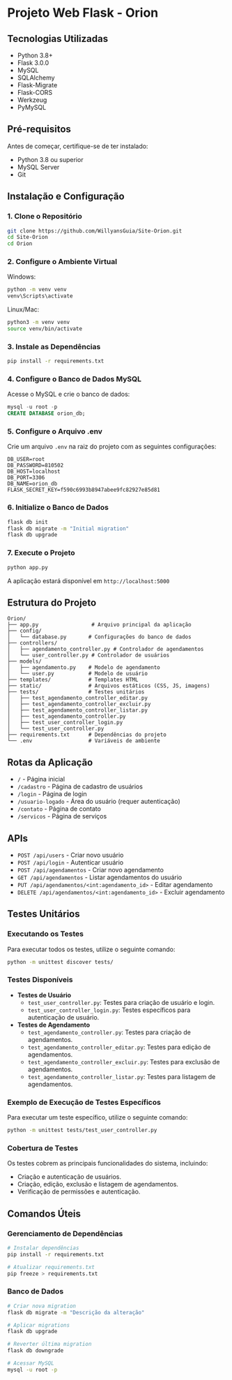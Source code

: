# Projeto Web Flask - Orion

## Tecnologias Utilizadas
- Python 3.8+
- Flask 3.0.0
- MySQL
- SQLAlchemy
- Flask-Migrate
- Flask-CORS
- Werkzeug
- PyMySQL

## Pré-requisitos
Antes de começar, certifique-se de ter instalado:
- Python 3.8 ou superior
- MySQL Server
- Git

## Instalação e Configuração

### 1. Clone o Repositório
```bash
git clone https://github.com/WillyansGuia/Site-Orion.git
cd Site-Orion
cd Orion
```

### 2. Configure o Ambiente Virtual
Windows:
```bash
python -m venv venv
venv\Scripts\activate
```

Linux/Mac:
```bash
python3 -m venv venv
source venv/bin/activate
```

### 3. Instale as Dependências
```bash
pip install -r requirements.txt
```

### 4. Configure o Banco de Dados MySQL

Acesse o MySQL e crie o banco de dados:
```sql
mysql -u root -p
CREATE DATABASE orion_db;
```

### 5. Configure o Arquivo .env
Crie um arquivo `.env` na raiz do projeto com as seguintes configurações:
```
DB_USER=root
DB_PASSWORD=810502
DB_HOST=localhost
DB_PORT=3306
DB_NAME=orion_db
FLASK_SECRET_KEY=f590c6993b8947abee9fc82927e85d81
```

### 6. Initialize o Banco de Dados
```bash
flask db init
flask db migrate -m "Initial migration"
flask db upgrade
```

### 7. Execute o Projeto
```bash
python app.py
```
A aplicação estará disponível em `http://localhost:5000`

## Estrutura do Projeto
```
Orion/
├── app.py                 # Arquivo principal da aplicação
├── config/
│   └── database.py       # Configurações do banco de dados
├── controllers/
│   ├── agendamento_controller.py # Controlador de agendamentos
│   └── user_controller.py # Controlador de usuários
├── models/
│   ├── agendamento.py    # Modelo de agendamento
│   └── user.py           # Modelo de usuário
├── templates/            # Templates HTML
├── static/               # Arquivos estáticos (CSS, JS, imagens)
├── tests/                # Testes unitários
│   ├── test_agendamento_controller_editar.py
│   ├── test_agendamento_controller_excluir.py
│   ├── test_agendamento_controller_listar.py
│   ├── test_agendamento_controller.py
│   ├── test_user_controller_login.py
│   └── test_user_controller.py
├── requirements.txt      # Dependências do projeto
└── .env                  # Variáveis de ambiente
```

## Rotas da Aplicação
- `/` - Página inicial
- `/cadastro` - Página de cadastro de usuários
- `/login` - Página de login
- `/usuario-logado` - Área do usuário (requer autenticação)
- `/contato` - Página de contato
- `/servicos` - Página de serviços

## APIs
- `POST /api/users` - Criar novo usuário
- `POST /api/login` - Autenticar usuário
- `POST /api/agendamentos` - Criar novo agendamento
- `GET /api/agendamentos` - Listar agendamentos do usuário
- `PUT /api/agendamentos/<int:agendamento_id>` - Editar agendamento
- `DELETE /api/agendamentos/<int:agendamento_id>` - Excluir agendamento

## Testes Unitários

### Executando os Testes
Para executar todos os testes, utilize o seguinte comando:
```bash
python -m unittest discover tests/
```

### Testes Disponíveis
* **Testes de Usuário**
   * `test_user_controller.py`: Testes para criação de usuário e login.
   * `test_user_controller_login.py`: Testes específicos para autenticação de usuário.
* **Testes de Agendamento**
   * `test_agendamento_controller.py`: Testes para criação de agendamentos.
   * `test_agendamento_controller_editar.py`: Testes para edição de agendamentos.
   * `test_agendamento_controller_excluir.py`: Testes para exclusão de agendamentos.
   * `test_agendamento_controller_listar.py`: Testes para listagem de agendamentos.

### Exemplo de Execução de Testes Específicos
Para executar um teste específico, utilize o seguinte comando:
```bash
python -m unittest tests/test_user_controller.py
```

### Cobertura de Testes
Os testes cobrem as principais funcionalidades do sistema, incluindo:
* Criação e autenticação de usuários.
* Criação, edição, exclusão e listagem de agendamentos.
* Verificação de permissões e autenticação.

## Comandos Úteis

### Gerenciamento de Dependências
```bash
# Instalar dependências
pip install -r requirements.txt

# Atualizar requirements.txt
pip freeze > requirements.txt
```

### Banco de Dados
```bash
# Criar nova migration
flask db migrate -m "Descrição da alteração"

# Aplicar migrations
flask db upgrade

# Reverter última migration
flask db downgrade

# Acessar MySQL
mysql -u root -p
```
